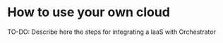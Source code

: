 # How to use your own cloud

TO-DO: Describe here the steps for integrating a IaaS with Orchestrator 

